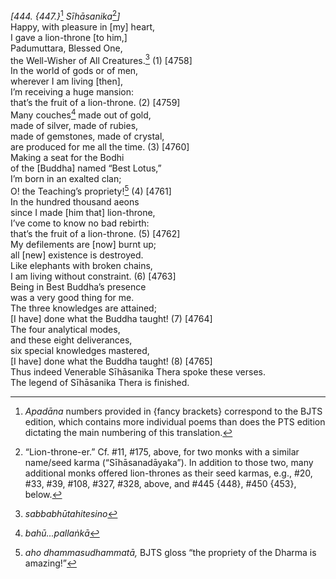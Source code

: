 *\[444. {447.}*[^1] *Sīhāsanika*[^2]*\]*  
Happy, with pleasure in \[my\] heart,  
I gave a lion-throne \[to him,\]  
Padumuttara, Blessed One,  
the Well-Wisher of All Creatures.[^3] (1) \[4758\]  
In the world of gods or of men,  
wherever I am living \[then\],  
I’m receiving a huge mansion:  
that’s the fruit of a lion-throne. (2) \[4759\]  
Many couches[^4] made out of gold,  
made of silver, made of rubies,  
made of gemstones, made of crystal,  
are produced for me all the time. (3) \[4760\]  
Making a seat for the Bodhi  
of the \[Buddha\] named “Best Lotus,”  
I’m born in an exalted clan;  
O! the Teaching’s propriety![^5] (4) \[4761\]  
In the hundred thousand aeons  
since I made \[him that\] lion-throne,  
I’ve come to know no bad rebirth:  
that’s the fruit of a lion-throne. (5) \[4762\]  
My defilements are \[now\] burnt up;  
all \[new\] existence is destroyed.  
Like elephants with broken chains,  
I am living without constraint. (6) \[4763\]  
Being in Best Buddha’s presence  
was a very good thing for me.  
The three knowledges are attained;  
\[I have\] done what the Buddha taught! (7) \[4764\]  
The four analytical modes,  
and these eight deliverances,  
six special knowledges mastered,  
\[I have\] done what the Buddha taught! (8) \[4765\]  
Thus indeed Venerable Sīhāsanika Thera spoke these verses.  
The legend of Sīhāsanika Thera is finished.  
[^1]: *Apadāna* numbers provided in {fancy brackets} correspond to the
    BJTS edition, which contains more individual poems than does the PTS
    edition dictating the main numbering of this translation.  
[^2]: “Lion-throne-er.” Cf. \#11, \#175, above, for two monks with a
    similar name/seed karma (“Sīhāsanadāyaka”). In addition to those
    two, many additional monks offered lion-thrones as their seed
    karmas, e.g., \#20, \#33, \#39, \#108, \#327, \#328, above, and
    \#445 {448}, \#450 {453}, below.  
[^3]: *sabbabhūtahitesino*  
[^4]: *bahū...pallaṅkā*  
[^5]: *aho dhammasudhammatā,* BJTS gloss “the propriety of the Dharma is
    amazing!”
